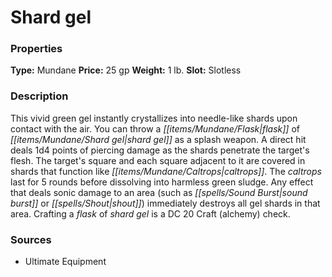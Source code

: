 ﻿---
Title: "Shard gel"
Type: "Mundane"
Price: "25 gp"
Weight: "1 lb."
Slot: "Slotless"
Description: |
  "This vivid green gel instantly crystallizes into needle-like shards upon contact with the air. You can throw a flask of shard gel as a splash weapon. A direct hit deals 1d4 points of piercing damage as the shards penetrate the target's flesh. The target's square and each square adjacent to it are covered in shards that function like caltrops. The caltrops last for 5 rounds before dissolving into harmless green sludge. Any effect that deals sonic damage to an area (such as _sound burst_ or _shout_) immediately destroys all gel shards in that area. Crafting a flask of shard gel is a DC 20 Craft (alchemy) check."
Sources: "['Ultimate Equipment']"
---

# Shard gel

### Properties

**Type:** Mundane **Price:** 25 gp **Weight:** 1 lb. **Slot:** Slotless

### Description

This vivid green gel instantly crystallizes into needle-like shards upon contact with the air. You can throw a _[[items/Mundane/Flask|flask]]_ of _[[items/Mundane/Shard gel|shard gel]]_ as a splash weapon. A direct hit deals 1d4 points of piercing damage as the shards penetrate the target's flesh. The target's square and each square adjacent to it are covered in shards that function like _[[items/Mundane/Caltrops|caltrops]]_. The _caltrops_ last for 5 rounds before dissolving into harmless green sludge. Any effect that deals sonic damage to an area (such as _[[spells/Sound Burst|sound burst]]_ or _[[spells/Shout|shout]]_) immediately destroys all gel shards in that area. Crafting a _flask_ of _shard gel_ is a DC 20 Craft (alchemy) check.

### Sources

* Ultimate Equipment
